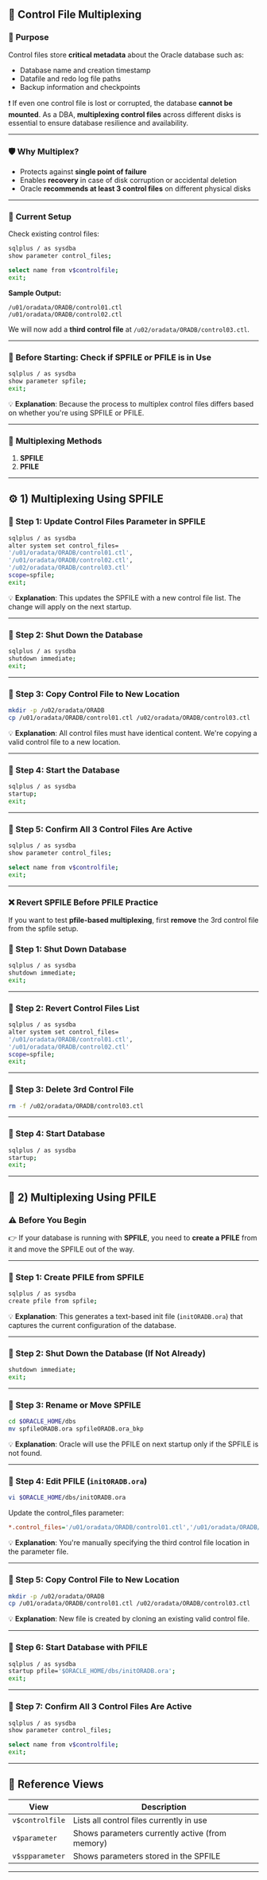 ## 🧩 **Control File Multiplexing**

### 🎯 **Purpose**

Control files store **critical metadata** about the Oracle database such as:

* Database name and creation timestamp
* Datafile and redo log file paths
* Backup information and checkpoints

❗ If even one control file is lost or corrupted, the database **cannot be mounted**. As a DBA, **multiplexing control files** across different disks is essential to ensure database resilience and availability.

---

### 🛡️ **Why Multiplex?**

* Protects against **single point of failure**
* Enables **recovery** in case of disk corruption or accidental deletion
* Oracle **recommends at least 3 control files** on different physical disks

---

### 🧠 **Current Setup**

Check existing control files:

```bash
sqlplus / as sysdba
show parameter control_files;

select name from v$controlfile;
exit;
```

**Sample Output:**

```
/u01/oradata/ORADB/control01.ctl  
/u01/oradata/ORADB/control02.ctl
```

We will now add a **third control file** at `/u02/oradata/ORADB/control03.ctl`.

---

### 📌 **Before Starting: Check if SPFILE or PFILE is in Use**

```bash
sqlplus / as sysdba
show parameter spfile;
exit;
```

💡 **Explanation**:
Because the process to multiplex control files differs based on whether you're using SPFILE or PFILE.

---

### 🔀 **Multiplexing Methods**

1. **SPFILE**
2. **PFILE**

---

## ⚙️ 1) Multiplexing Using **SPFILE**

### 🔹 Step 1: Update Control Files Parameter in SPFILE

```bash
sqlplus / as sysdba
alter system set control_files=
'/u01/oradata/ORADB/control01.ctl',
'/u01/oradata/ORADB/control02.ctl',
'/u02/oradata/ORADB/control03.ctl'
scope=spfile;
exit;
```

💡 **Explanation**:
This updates the SPFILE with a new control file list. The change will apply on the next startup.

---

### 🔹 Step 2: Shut Down the Database

```bash
sqlplus / as sysdba
shutdown immediate;
exit;
```

---

### 🔹 Step 3: Copy Control File to New Location

```bash
mkdir -p /u02/oradata/ORADB
cp /u01/oradata/ORADB/control01.ctl /u02/oradata/ORADB/control03.ctl
```

💡 **Explanation**:
All control files must have identical content. We're copying a valid control file to a new location.

---

### 🔹 Step 4: Start the Database

```bash
sqlplus / as sysdba
startup;
exit;
```

---

### 🔹 Step 5: Confirm All 3 Control Files Are Active

```bash
sqlplus / as sysdba
show parameter control_files;

select name from v$controlfile;
exit;
```

---

### ❌ Revert SPFILE Before PFILE Practice

If you want to test **pfile-based multiplexing**, first **remove** the 3rd control file from the spfile setup.

### 🔹 Step 1: Shut Down Database

```bash
sqlplus / as sysdba
shutdown immediate;
exit;
```

---

### 🔹 Step 2: Revert Control Files List

```bash
sqlplus / as sysdba
alter system set control_files=
'/u01/oradata/ORADB/control01.ctl',
'/u01/oradata/ORADB/control02.ctl'
scope=spfile;
exit;
```

---

### 🔹 Step 3: Delete 3rd Control File

```bash
rm -f /u02/oradata/ORADB/control03.ctl
```

---

### 🔹 Step 4: Start Database

```bash
sqlplus / as sysdba
startup;
exit;
```

---

## 📄 2) Multiplexing Using **PFILE**

### ⚠️ Before You Begin

👉 If your database is running with **SPFILE**, you need to **create a PFILE** from it and move the SPFILE out of the way.

---

### 🔹 Step 1: Create PFILE from SPFILE

```bash
sqlplus / as sysdba
create pfile from spfile;
```

💡 **Explanation**:
This generates a text-based init file (`initORADB.ora`) that captures the current configuration of the database.

---

### 🔹 Step 2: Shut Down the Database (If Not Already)

```bash
shutdown immediate;
exit;
```
---

### 🔹 Step 3: Rename or Move SPFILE

```bash
cd $ORACLE_HOME/dbs
mv spfileORADB.ora spfileORADB.ora_bkp
```

💡 **Explanation**:
Oracle will use the PFILE on next startup only if the SPFILE is not found.

---

### 🔹 Step 4: Edit PFILE (`initORADB.ora`)

```bash
vi $ORACLE_HOME/dbs/initORADB.ora
```

Update the control\_files parameter:

```ini
*.control_files='/u01/oradata/ORADB/control01.ctl','/u01/oradata/ORADB/control02.ctl','/u02/oradata/ORADB/control03.ctl'
```

💡 **Explanation**:
You're manually specifying the third control file location in the parameter file.

---

### 🔹 Step 5: Copy Control File to New Location

```bash
mkdir -p /u02/oradata/ORADB
cp /u01/oradata/ORADB/control01.ctl /u02/oradata/ORADB/control03.ctl
```

💡 **Explanation**:
New file is created by cloning an existing valid control file.

---

### 🔹 Step 6: Start Database with PFILE

```bash
sqlplus / as sysdba
startup pfile='$ORACLE_HOME/dbs/initORADB.ora';
exit;
```

---

### 🔹 Step 7: Confirm All 3 Control Files Are Active

```bash
sqlplus / as sysdba
show parameter control_files;

select name from v$controlfile;
exit;
```

---

## 📖 Reference Views

| View            | Description                                     |
| --------------- | ----------------------------------------------- |
| `v$controlfile` | Lists all control files currently in use        |
| `v$parameter`   | Shows parameters currently active (from memory) |
| `v$spparameter` | Shows parameters stored in the SPFILE           |

---
